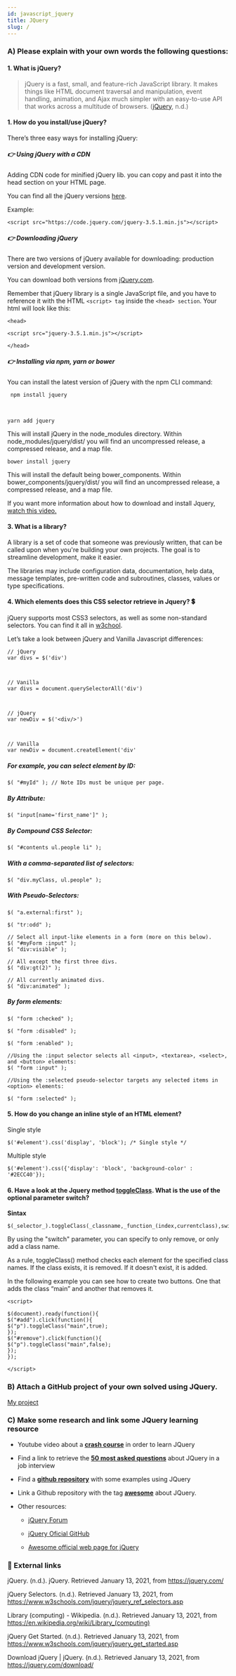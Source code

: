 ```yaml
---
id: javascript_jquery
title: JQuery
slug: /
---
```


### A) Please explain with your own words the following questions:

  

#### 1. What is jQuery?
    

  

> jQuery is a fast, small, and feature-rich JavaScript library. It makes
> things like HTML document traversal and manipulation, event handling,
> animation, and Ajax much simpler with an easy-to-use API that works
> across a multitude of browsers. ([jQuery](https://jquery.com/), n.d.)

  

#### 1. How do you install/use jQuery?
    

  

There’s three easy ways for installing jQuery:

##### :point_right:  Using jQuery with a CDN

Adding CDN code for minified jQuery lib. you can copy and past it into the head section on your HTML page.

You can find all the jQuery versions [here](https://code.jquery.com/jquery/).

Example:

    <script src="https://code.jquery.com/jquery-3.5.1.min.js"></script>
  

##### :point_right:   Downloading jQuery

There are two versions of jQuery available for downloading: production version and development version.

  

You can download both versions from [jQuery.com](http://jquery.com/download/).

  

Remember that jQuery library is a single JavaScript file, and you have to reference it with the HTML `<script> tag` inside the `<head> section`. Your html will look like this:

  

    <head>
    
    <script src="jquery-3.5.1.min.js"></script>
    
    </head>

  

  

##### :point_right:   Installing via npm, yarn or bower

You can install the latest version of jQuery with the npm CLI command:

  

     npm install jquery
  <br>

    yarn add jquery
  

This will install jQuery in the node_modules directory. Within node_modules/jquery/dist/ you will find an uncompressed release, a compressed release, and a map file.

  

    bower install jquery

  

This will install the default being bower_components. Within bower_components/jquery/dist/ you will find an uncompressed release, a compressed release, and a map file.

  

If you want more information about how to download and install Jquery, [watch this video.](https://www.google.com/search?q=youtube+install+jquery&oq=youtube+install+jquery&aqs=chrome..69i57j69i64.3477j1j4&sourceid=chrome&ie=UTF-8)

  

#### 3. What is a library?
    

A library is a set of code that someone was previously written, that can be called upon when you're building your own projects. The goal is to streamline development, make it easier.

The libraries may include configuration data, documentation, help data, message templates, pre-written code and subroutines, classes, values or type specifications.

  

#### 4. Which elements does this CSS selector retrieve in Jquery? :heavy_dollar_sign:
    

  

jQuery supports most CSS3 selectors, as well as some non-standard selectors. You can find it all in [w3chool](https://www.w3schools.com/jquery/jquery_ref_selectors.asp).

  

Let’s take a look between jQuery and Vanilla Javascript differences:

  

    // jQuery
    var divs = $('div')
    
      
    
    // Vanilla
    var divs = document.querySelectorAll('div')
    
      
    
    // jQuery
    var newDiv = $('<div/>')

  

    // Vanilla
    var newDiv = document.createElement('div'

  

##### For example, you can select element by ID:

  

    $( "#myId" ); // Note IDs must be unique per page.

  

  

##### By Attribute:

    $( "input[name='first_name']" );

  

  

##### By Compound CSS Selector:

    $( "#contents ul.people li" );

  

  

##### With a comma-separated list of selectors:

    $( "div.myClass, ul.people" );

  

  

##### With Pseudo-Selectors:

  

    $( "a.external:first" );
    
    $( "tr:odd" );
    
    // Select all input-like elements in a form (more on this below).
    $( "#myForm :input" );
    $( "div:visible" );
    
    // All except the first three divs.
    $( "div:gt(2)" );
    
    // All currently animated divs.
    $( "div:animated" );
    
      
    
      
    
##### By form elements:
    
      
    
    $( "form :checked" );
    
    $( "form :disabled" );
   
    $( "form :enabled" );
    
    //Using the :input selector selects all <input>, <textarea>, <select>, and <button> elements:
    $( "form :input" );

    //Using the :selected pseudo-selector targets any selected items in <option> elements:
    
    $( "form :selected" );

  

   #### 5. How do you change an inline style of an HTML element?
   
   Single style
      
    $('#element').css('display', 'block'); /* Single style */
   
   Multiple style

    $('#element').css({'display': 'block', 'background-color' : '#2ECC40'}); 

 
#### 6. Have a look at the Jquery method [toggleClass](https://www.w3schools.com/jquery/html_toggleclass.asp). What is the use of the optional parameter switch?
    
   **Sintax**

    $(_selector_).toggleClass(_classname,_function_(index,currentclass),switch_)

By using the "switch" parameter, you can specify to only remove, or only add a class name.

As a rule, toggleClass() method checks each element for the specified class names. If the class exists, it is removed. If it doesn't exist, it is added.

  

In the following example you can see how to create two buttons. One that adds the class “main” and another that removes it.

  

    <script>
    
    $(document).ready(function(){
    $("#add").click(function(){
    $("p").toggleClass("main",true);
    });
    $("#remove").click(function(){
    $("p").toggleClass("main",false);
    });
    });
    
    </script>

  
  
  

### B) Attach a GitHub project of your own solved using JQuery.

[My project](https://github.com/claudiaballano/BMI-calculator/blob/main/script.js)

### C) Make some research and link some JQuery learning resource


 -   Youtube video about a [**crash course**](https://www.youtube.com/playlist?list=PLillGF-RfqbYJVXBgZ_nA7FTAAEpp_IAc) in order to learn JQuery
    
 -  Find a link to retrieve the [**50 most asked questions**](https://hackr.io/blog/jquery-interview-questions) about JQuery in a job interview
    
 -   Find a [**github repository**](https://github.com/yusufshakeel/jquery-project) with some examples using JQuery
    
 -  Link a Github repository with the tag [**awesome**](https://github.com/petk/awesome-jquery) about JQuery.
    
 -   Other resources:
     -    [jQuery Forum](https://forum.jquery.com/developing-jquery-core)
   
     -    [jQuery Oficial GitHub](https://github.com/jquery)
   
     -    [Awesome official web page for jQuery](https://project-awesome.org/petk/awesome-jquery)
    

  

### :pushpin:  External links

 jQuery. (n.d.). jQuery. Retrieved January 13, 2021, from https://jquery.com/

 jQuery Selectors. (n.d.). Retrieved January 13, 2021, from https://www.w3schools.com/jquery/jquery_ref_selectors.asp

 Library (computing) - Wikipedia. (n.d.). Retrieved January 13, 2021, from https://en.wikipedia.org/wiki/Library_(computing)

jQuery Get Started. (n.d.). Retrieved January 13, 2021, from https://www.w3schools.com/jquery/jquery_get_started.asp

 Download jQuery | jQuery. (n.d.). Retrieved January 13, 2021, from https://jquery.com/download/














